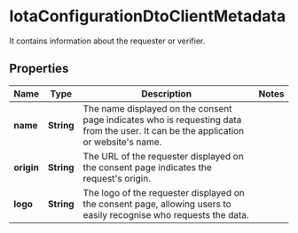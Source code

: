 # IotaConfigurationDtoClientMetadata

It contains information about the requester or verifier.

## Properties

| Name       | Type       | Description                                                                                                                             | Notes |
| ---------- | ---------- | --------------------------------------------------------------------------------------------------------------------------------------- | ----- |
| **name**   | **String** | The name displayed on the consent page indicates who is requesting data from the user. It can be the application or website&#39;s name. |       |
| **origin** | **String** | The URL of the requester displayed on the consent page indicates the request&#39;s origin.                                              |       |
| **logo**   | **String** | The logo of the requester displayed on the consent page, allowing users to easily recognise who requests the data.                      |       |
